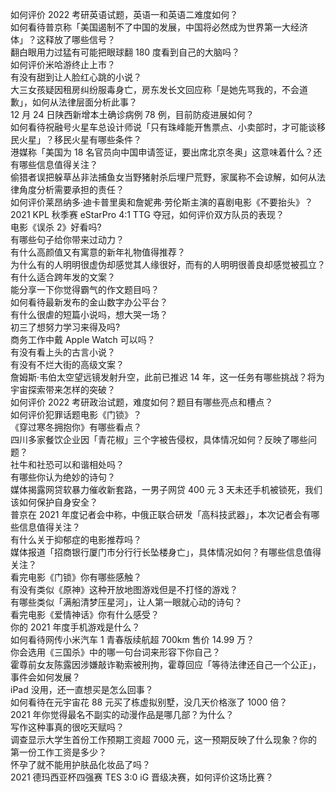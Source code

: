 如何评价 2022 考研英语试题，英语一和英语二难度如何？  
如何看待普京称「美国遏制不了中国的发展，中国将必然成为世界第一大经济体」？这释放了哪些信号？  
翻白眼用力过猛有可能把眼球翻 180 度看到自己的大脑吗？  
如何评价米哈游终止上市？  
有没有甜到让人脸红心跳的小说？  
大三女孩疑因租房纠纷服毒身亡，房东发长文回应称「是她先骂我的，不会道歉」，如何从法律层面分析此事？  
12 月 24 日陕西新增本土确诊病例 78 例，目前防疫进展如何？  
如何看待祝融号火星车总设计师说「只有珠峰能开售票点、小卖部时，才可能谈移民火星」？移民火星有哪些条件？  
港媒称「美国为 18 名官员向中国申请签证，要出席北京冬奥」这意味着什么？还有哪些信息值得关注？  
偷猎者误把躲草丛非法捕鱼女当野猪射杀后埋尸荒野，家属称不会谅解，如何从法律角度分析需要承担的责任？  
如何评价莱昂纳多·迪卡普里奥和詹妮弗·劳伦斯主演的喜剧电影《不要抬头》？  
2021 KPL 秋季赛 eStarPro 4:1 TTG 夺冠，如何评价双方队员的表现？  
电影《误杀 2》好看吗?  
有哪些句子给你带来过动力？  
有什么高颜值又有寓意的新年礼物值得推荐？  
为什么有的人明明很虚伪却感觉其人缘很好，而有的人明明很善良却感觉被孤立？  
有什么适合跨年发的文案？  
能分享一下你觉得霸气的作文题目吗？  
如何看待最新发布的金山数字办公平台？  
有什么很虐的短篇小说吗，想大哭一场？  
初三了想努力学习来得及吗?  
商务工作中戴 Apple Watch 可以吗？  
有没有看上头的古言小说？  
有没有不烂大街的高级文案？  
詹姆斯·韦伯太空望远镜发射升空，此前已推迟 14 年，这一任务有哪些挑战？将为宇宙探索带来怎样的突破？  
如何评价 2022 考研政治试题，难度如何？题目有哪些亮点和槽点？  
如何评价犯罪话题电影《门锁》？  
《穿过寒冬拥抱你》有哪些看点？  
四川多家餐饮企业因「青花椒」三个字被告侵权，具体情况如何？反映了哪些问题？  
社牛和社恐可以和谐相处吗？  
有哪些你认为绝妙的诗句？  
媒体揭露网贷软暴力催收新套路，一男子网贷 400 元 3 天未还手机被锁死，我们该如何保护自身安全？  
普京在 2021 年度记者会中称，中俄正联合研发「高科技武器」，本次记者会有哪些信息值得关注？  
有什么关于抑郁症的电影推荐吗？  
媒体报道「招商银行厦门市分行行长坠楼身亡」，具体情况如何？有哪些信息值得关注？  
看完电影《门锁》你有哪些感触？  
有没有类似《原神》这种开放地图游戏但是不打怪的游戏？  
有哪些类似「满船清梦压星河」，让人第一眼就心动的诗句？  
看完电影《爱情神话》你有什么感受？  
你的 2021 年度手机游戏是什么？  
如何看待网传小米汽车 1 青春版续航超 700km 售价 14.99 万？  
你会选用《三国杀》中的哪一句台词来形容下你自己？  
霍尊前女友陈露因涉嫌敲诈勒索被刑拘，霍尊回应「等待法律还自己一个公正」，事件会如何发展？  
iPad 没用，还一直想买是怎么回事？  
如何看待在元宇宙花 88 元买了栋虚拟别墅，没几天价格涨了 1000 倍？  
2021 年你觉得最名不副实的动漫作品是哪几部？为什么？  
写作这种事真的很吃天赋吗？  
调查显示大学生首份工作预期工资超 7000 元，这一预期反映了什么现象？你的第一份工作工资是多少？  
怀孕了就不能用护肤品化妆品了吗？  
2021 德玛西亚杯四强赛 TES 3:0 iG 晋级决赛，如何评价这场比赛？  
